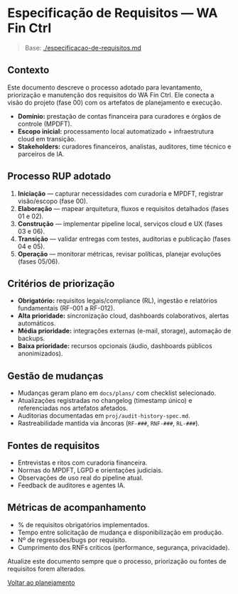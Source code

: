 <!-- proj/02-planejamento/especificacao-de-requisitos-spec.md -->
# Especificação de Requisitos — WA Fin Ctrl

> Base: [./especificacao-de-requisitos.md](./especificacao-de-requisitos.md)

## Contexto
Este documento descreve o processo adotado para levantamento, priorização e manutenção dos requisitos do WA Fin Ctrl. Ele conecta a visão do projeto (fase 00) com os artefatos de planejamento e execução.

- **Domínio:** prestação de contas financeira para curadores e órgãos de controle (MPDFT).
- **Escopo inicial:** processamento local automatizado + infraestrutura cloud em transição.
- **Stakeholders:** curadores financeiros, analistas, auditores, time técnico e parceiros de IA.

## Processo RUP adotado
1. **Iniciação** — capturar necessidades com curadoria e MPDFT, registrar visão/escopo (fase 00).
2. **Elaboração** — mapear arquitetura, fluxos e requisitos detalhados (fases 01 e 02).
3. **Construção** — implementar pipeline local, serviços cloud e UX (fases 03 e 06).
4. **Transição** — validar entregas com testes, auditorias e publicação (fases 04 e 05).
5. **Operação** — monitorar métricas, revisar políticas, planejar evoluções (fases 05/06).

## Critérios de priorização
- **Obrigatório:** requisitos legais/compliance (RL), ingestão e relatórios fundamentais (RF-001 a RF-012).
- **Alta prioridade:** sincronização cloud, dashboards colaborativos, alertas automáticos.
- **Média prioridade:** integrações externas (e-mail, storage), automação de backups.
- **Baixa prioridade:** recursos opcionais (áudio, dashboards públicos anonimizados).

## Gestão de mudanças
- Mudanças geram plano em `docs/plans/` com checklist selecionado.
- Atualizações registradas no changelog (timestamp único) e referenciadas nos artefatos afetados.
- Auditorias documentadas em `proj/audit-history-spec.md`.
- Rastreabilidade mantida via âncoras (`RF-###`, `RNF-###`, `RL-###`).

## Fontes de requisitos
- Entrevistas e ritos com curadoria financeira.
- Normas do MPDFT, LGPD e orientações judiciais.
- Observações de uso real do pipeline atual.
- Feedback de auditores e agentes IA.

## Métricas de acompanhamento
- % de requisitos obrigatórios implementados.
- Tempo entre solicitação de mudança e disponibilização em produção.
- Nº de regressões/bugs por requisito.
- Cumprimento dos RNFs críticos (performance, segurança, privacidade).

Atualize este documento sempre que o processo, priorização ou fontes de requisitos forem alterados.

[Voltar ao planejamento](README-spec.md)

